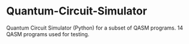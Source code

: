 # Quantum-Circuit-Simulator
Quantum Circuit Simulator (Python) for a subset of QASM programs. 14 QASM programs used for testing.
